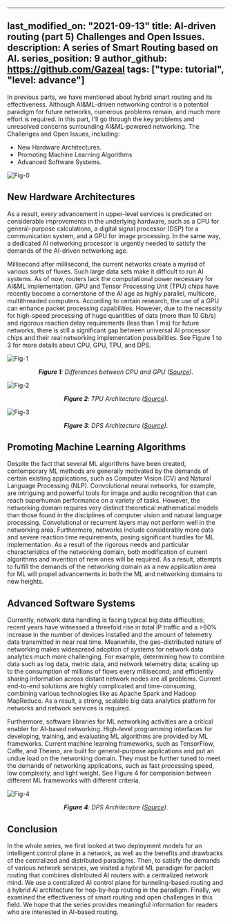 
---
last_modified_on: "2021-09-13"
title: AI-driven routing (part 5) Challenges and Open Issues.
description: A series of Smart Routing based on AI.
series_position: 9
author_github: https://github.com/Gazeal
tags: ["type: tutorial", "level: advance"]
---

In previous parts, we have mentioned about hybrid smart routing and its effectiveness. Although AI&ML-driven networking control is a potential paradigm for future networks, numerous problems remain, and much more effort is required. In this part, I'll go through the key problems and unresolved concerns surrounding AI&ML-powered networking. The Challenges and Open Issues, including:
- New Hardware Architectures.
- Promoting Machine Learning Algorithms
- Advanced Software Systems.

![Fig-0](https://vision.aioz.io/f/ce0c34940f144eda900c/?dl=1)

## New Hardware Architectures

As a result, every advancement in upper-level services is predicated on considerable improvements in the underlying hardware, such as a CPU for general-purpose calculations, a digital signal processor (DSP) for a communication system, and a GPU for image processing. In the same way, a dedicated AI networking processor is urgently needed to satisfy the demands of the AI-driven networking age.

Millisecond after millisecond, the current networks create a myriad of various sorts of fluxes. Such large data sets make it difficult to run AI systems. As of now, routers lack the computational power necessary for AI&ML implementation. GPU and Tensor Processing Unit (TPU) chips have recently become a cornerstone of the AI age as highly parallel, multicore, multithreaded computers. According to certain research, the use of a GPU can enhance packet processing capabilities. However, due to the necessity for high-speed processing of huge quantities of data (more than 10 Gb/s) and rigorous reaction delay requirements (less than 1 ms) for future networks, there is still a significant gap between universal AI processor chips and their real networking implementation possibilities. See Figure 1 to 3 for more details about CPU, GPU, TPU, and DPS.

![Fig-1](https://assets-global.website-files.com/5debb9b4f88fbc3f702d579e/5e08f35d7436081481e15d61_e7b08ad97410491586d63028740b90c1.png)
*<center>**Figure 1**: Differences between CPU and GPU ([Source](https://www.google.com/url?sa=i&url=https%3A%2F%2Fwww.omnisci.com%2Ftechnical-glossary%2Fcpu-vs-gpu&psig=AOvVaw0K04qVJ7Gj01MRjwjCn58E&ust=1631062359202000&source=images&cd=vfe&ved=0CAsQjRxqFwoTCJizyvXS6_ICFQAAAAAdAAAAABAJ)).</center>*

![Fig-2](https://devopedia.org/images/article/12/5335.1531331342.png)
*<center>**Figure 2**: TPU Architecture ([Source](https://www.google.com/url?sa=i&url=https%3A%2F%2Fdevopedia.org%2Ftensor-processing-unit&psig=AOvVaw1mc1lgF1FKL5s2HJZtw62f&ust=1631062525021000&source=images&cd=vfe&ved=0CAsQjRxqFwoTCMCO3-nT6_ICFQAAAAAdAAAAABAD)).</center>*

![Fig-3](https://www.researchgate.net/profile/J-Simoes-2/publication/3846855/figure/fig2/AS:668965827272714@1536505290541/Overall-architecture-of-the-Digital-Signal-Processor.png)
*<center>**Figure 3**: DPS Architecture ([Source](https://www.google.com/url?sa=i&url=https%3A%2F%2Fwww.researchgate.net%2Ffigure%2FOverall-architecture-of-the-Digital-Signal-Processor_fig2_3846855&psig=AOvVaw3Iq64SsS2FanRZ3wQZ5tud&ust=1631062469026000&source=images&cd=vfe&ved=0CAsQjRxqFwoTCMDY45fU6_ICFQAAAAAdAAAAABAD)).</center>*

## Promoting Machine Learning Algorithms

Despite the fact that several ML algorithms have been created, contemporary ML methods are generally motivated by the demands of certain existing applications, such as Computer Vision (CV) and Natural Language Processing (NLP). Convolutional neural networks, for example, are intriguing and powerful tools for image and audio recognition that can reach superhuman performance on a variety of tasks. However, the networking domain requires very distinct theoretical mathematical models than those found in the disciplines of computer vision and natural language processing. Convolutional or recurrent layers may not perform well in the networking area. Furthermore, networks include considerably more data and severe reaction time requirements, posing significant hurdles for ML implementation. As a result of the rigorous needs and particular characteristics of the networking domain, both modification of current algorithms and invention of new ones will be required. As a result, attempts to fulfill the demands of the networking domain as a new application area for ML will propel advancements in both the ML and networking domains to new heights.

## Advanced Software Systems
Currently, network data handling is facing typical big data difficulties; recent years have witnessed a threefold rise in total IP traffic and a >60% increase in the number of devices installed and the amount of telemetry data transmitted in near real time. Meanwhile, the geo-distributed nature of networking makes widespread adoption of systems for network data analytics much more challenging. For example, determining how to combine data such as log data, metric data, and network telemetry data; scaling up to the consumption of millions of flows every millisecond; and efficiently sharing information across distant network nodes are all problems. Current end-to-end solutions are highly complicated and time-consuming, combining various technologies like as Apache Spark and Hadoop MapReduce.
As a result, a strong, scalable big data analytics platform for networks and network services is required.

Furthermore, software libraries for ML networking activities are a critical enabler for AI-based networking. High-level programming interfaces for developing, training, and evaluating ML algorithms are provided by ML frameworks. Current machine learning frameworks, such as TensorFlow, Caffe, and Theano, are built for general-purpose applications and put an undue load on the networking domain. They must be further tuned to meet the demands of networking applications, such as fast processing speed, low complexity, and light weight. See Figure 4 for comparision between different ML frameworks with different criteria.

![Fig-4](https://i.morioh.com/7685e2cbe3.png)
*<center>**Figure 4**: DPS Architecture ([Source](https://www.google.com/url?sa=i&url=https%3A%2F%2Fmorioh.com%2Fp%2Fa80813c4a01c&psig=AOvVaw2WZOYovgxo1jpSSnPIohw-&ust=1631063392454000&source=images&cd=vfe&ved=0CAsQjRxqFwoTCOCgjeHW6_ICFQAAAAAdAAAAABAp)).</center>*

## Conclusion
In the whole series, we first looked at two deployment models for an intelligent control plane in a network, as well as the benefits and drawbacks of the centralized and distributed paradigms. Then, to satisfy the demands of various network services, we visited a hybrid ML paradigm for packet routing that combines distributed AI routers with a centralized network mind. We use a centralized AI control plane for tunneling-based routing and a hybrid AI architecture for hop-by-hop routing in the paradigm. Finally, we examined the effectiveness of smart routing and open challenges in this field. We hope that the series provides meaningful information for readers who are interested in AI-based routing.